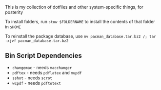 This is my collection of dotfiles and other system-specific things, for posterity

To install folders, run `stow $FOLDERNAME` to install the contents of that folder in `$HOME`

To reinstall the package database, use `mv pacman_database.tar.bz2 /; tar -xjvf pacman_database.tar.bz2`


## Bin Script Dependencies
* `changemac` - needs `macchanger` 
* `pdftex` - needs `pdflatex` and `mupdf`
* `sshot` - needs `scrot`
* `wcpdf` - needs `pdftotext`
